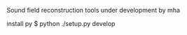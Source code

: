 Sound field reconstruction tools
under development by mha

install py 
$ python ./setup.py develop

